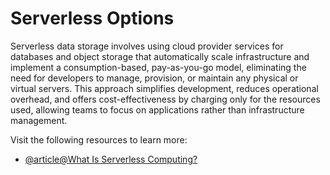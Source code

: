 # Serverless Options

Serverless data storage involves using cloud provider services for databases and object storage that automatically scale infrastructure and implement a consumption-based, pay-as-you-go model, eliminating the need for developers to manage, provision, or maintain any physical or virtual servers. This approach simplifies development, reduces operational overhead, and offers cost-effectiveness by charging only for the resources used, allowing teams to focus on applications rather than infrastructure management.

Visit the following resources to learn more:

- [@article@What Is Serverless Computing?](https://www.ibm.com/think/topics/serverless)